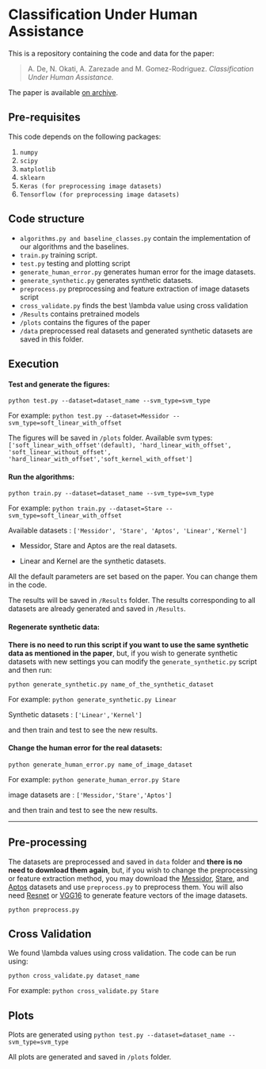 # Classification Under Human Assistance

This is a repository containing the code and data for the paper:

> A. De, N. Okati, A. Zarezade and M. Gomez-Rodriguez. _Classification Under Human Assistance._

The paper is available [on archive](TBD).

## Pre-requisites

This code depends on the following packages:

 1. `numpy`
 2. `scipy`
 3. `matplotlib`
 4. `sklearn`
 5. `Keras (for preprocessing image datasets)`
 6. `Tensorflow (for preprocessing image datasets)`
 

## Code structure

 - `algorithms.py and baseline_classes.py` contain the implementation of our algorithms and the baselines.
 - `train.py` training script.
 - `test.py` testing and plotting script
 - `generate_human_error.py` generates human error for the image datasets.
 - `generate_synthetic.py` generates synthetic datasets.
 - `preprocess.py` preprocessing and feature extraction of image datasets script
 - `cross_validate.py` finds the best \lambda value using cross validation
 - `/Results` contains pretrained models
 - `/plots` contains the figures of the paper
 - `/data` preprocessed real datasets and generated synthetic datasets are saved in this folder.


## Execution

#### Test and generate the figures:
`python test.py --dataset=dataset_name --svm_type=svm_type`

For example:
`python test.py --dataset=Messidor --svm_type=soft_linear_with_offset`

The figures will be saved in `/plots` folder.
Available svm types: `['soft_linear_with_offset'(default), 'hard_linear_with_offset', 'soft_linear_without_offset', 'hard_linear_with_offset','soft_kernel_with_offset']`

#### Run the algorithms:
`python train.py --dataset=dataset_name --svm_type=svm_type`

For example:
`python train.py --dataset=Stare --svm_type=soft_linear_with_offset`

Available datasets : `['Messidor', 'Stare', 'Aptos', 'Linear','Kernel']`

- Messidor, Stare and Aptos are the real datasets.

- Linear and Kernel are the synthetic datasets.

All the default parameters are set based on the paper. You can change them in the code.

The results will be saved in `/Results` folder. The results corresponding to all datasets are already generated and saved in `/Results`.

#### Regenerate synthetic data:
**There is no need to run this script if you want to use the same synthetic data as mentioned in the paper**, but, if you wish to generate synthetic datasets with new settings you can modify the `generate_synthetic.py` script and then run:

`python generate_synthetic.py name_of_the_synthetic_dataset`

For example:
`python generate_synthetic.py Linear`

Synthetic datasets : `['Linear','Kernel']`

and then train and test to see the new results.

#### Change the human error for the real datasets:

`python generate_human_error.py name_of_image_dataset`

For example:
`python generate_human_error.py Stare`

image datasets are : `['Messidor,'Stare','Aptos']`

and then train and test to see the new results.

----

## Pre-processing

The datasets are preprocessed and saved in `data` folder and **there is no need to download them again**, but, if you wish to change the preprocessing or feature extraction method, you may download the [Messidor](http://www.adcis.net/en/third-party/messidor/), [Stare](https://cecas.clemson.edu/~ahoover/stare/), and [Aptos](https://www.kaggle.com/c/aptos2019-blindness-detection/overview/aptos-2019) datasets and use `preprocess.py` to preprocess them. You will also need [Resnet](https://github.com/KaimingHe/deep-residual-networks) or [VGG16](https://neurohive.io/en/popular-networks/vgg16/) to generate feature vectors of the image datasets.

`python preprocess.py`

## Cross Validation
We found \lambda values using cross validation. The code can be run using:

`python cross_validate.py dataset_name`

For example:
`python cross_validate.py Stare`

## Plots
Plots are generated using `python test.py --dataset=dataset_name --svm_type=svm_type`

All plots are generated and saved in `/plots` folder.
